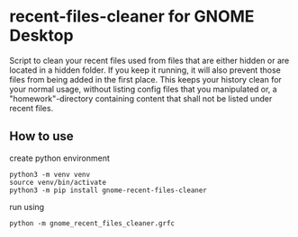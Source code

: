 # recent-files-cleaner for GNOME Desktop

Script to clean your recent files used from files that are either hidden or are located in a hidden folder. If you keep it running, it will also prevent those files from being added in the first place. This keeps your history clean for your normal usage, without listing config files that you manipulated or, a "homework"-directory containing content that shall not be listed under recent files.


## How to use

create python environment

    python3 -m venv venv
    source venv/bin/activate
    python3 -m pip install gnome-recent-files-cleaner

run using 

    python -m gnome_recent_files_cleaner.grfc
